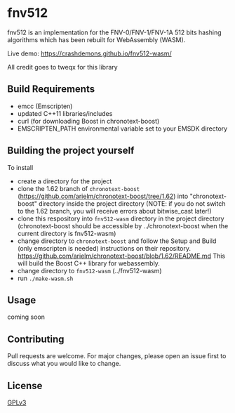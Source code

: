 # fnv512

fnv512 is an implementation for the FNV-0/FNV-1/FNV-1A 512 bits hashing algorithms
 which has been rebuilt for WebAssembly (WASM).
 
 Live demo: https://crashdemons.github.io/fnv512-wasm/

All credit goes to tweqx for this library

## Build Requirements
 - emcc (Emscripten)
 - updated C++11 libraries/includes
 - curl (for downloading Boost in chronotext-boost)
 - EMSCRIPTEN_PATH environmental variable set to your EMSDK directory

## Building the project yourself

To install
 - create a directory for the project
 - clone the 1.62 branch of `chronotext-boost` (https://github.com/arielm/chronotext-boost/tree/1.62) into "chronotext-boost" directory inside the project directory (NOTE: if you do not switch to the 1.62 branch, you will receive errors about bitwise_cast later!)
 - clone this respository into `fnv512-wasm` directory in the project directory (chronotext-boost should be accessible by ../chronotext-boost when the current directory is fnv512-wasm)
 - change directory to `chronotext-boost` and follow the Setup and Build (only emscripten is needed) instructions on their repository. https://github.com/arielm/chronotext-boost/blob/1.62/README.md  This will build the Boost C++ library for webassembly.
 - change directory to `fnv512-wasm` (../fnv512-wasm)
 - run `./make-wasm.sh`



## Usage

coming soon

## Contributing
Pull requests are welcome. For major changes, please open an issue first to discuss what you would like to change.

## License
[GPLv3](https://www.gnu.org/licenses/gpl-3.0.html)
